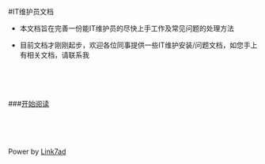 #IT维护员文档

- 本文档旨在完善一份能IT维护员的尽快上手工作及常见问题的处理方法

- 目前文档才刚刚起步，欢迎各位同事提供一些IT维护安装/问题文档，如您手上有相关文档，请联系我

<br />
<br />
<br />

###[开始阅读](Doc/list.md)

<br />
<br />
<br />

Power by [Link7ad](Link7ad@Gmail.com)
